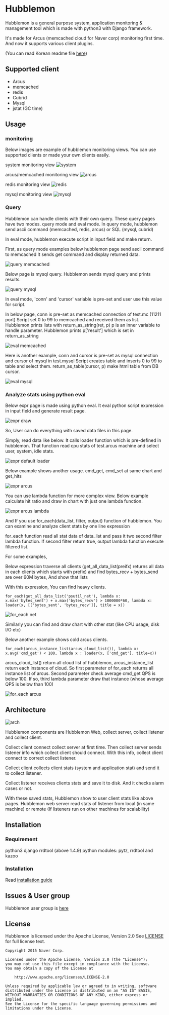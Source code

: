 # Hubblemon

Hubblemon is a general purpose system, application monitoring & management tool which is made with python3 with Django framework.

It's made for Arcus (memcached cloud for Naver corp) monitoring first time.
And now it supports various client plugins.

(You can read Korean readme file [here](Readme.kr.md))


## Supported client

* Arcus
* memcached
* redis
* Cubrid
* Mysql
* jstat (GC time)


## Usage

### monitoring

Below images are example of hubblemon monitoring views.
You can use supported clients or made your own clients easily.

system monitoring view
![system](doc/img/rm_psutil.png)

arcus/memcached monitoring view
![arcus](doc/img/rm_arcus.png)

redis monitoring view
![redis](doc/img/rm_redis.png)

mysql monitoring view
![mysql](doc/img/rm_mysql.png)


### Query

Hubblemon can handle clients with their own query.
These query pages have two modes. query mode and eval mode.
In query mode, hubblemon send ascii command (memcached, redis, arcus) or SQL (mysql, cubrid)

In eval mode, hubblemon execute script in input field and make return.


First, as query mode examples below hubblemon page send ascii command to memcached
It sends get command and display returned data.

![query memcached](doc/img/rm_query_memcached.png)

Below page is mysql query. Hubblemon sends mysql query and prints results.

![query mysql](doc/img/rm_query_mysql.png)


In eval mode, 'conn' and 'cursor' variable is pre-set and user use this value for script.

In below page, conn is pre-set as memcached connection of test.mc (11211 port)
Script set 0 to 99 to memcached and received them as list.
Hubblemon prints lists with return_as_string(ret, p)
p is an inner variable to handle parameter. Hubblemon prints p['result'] which is set in return_as_string 

![eval memcached](doc/img/rm_eval_memcached.png)

Here is another example,
conn and cursor is pre-set as mysql connection and cursor of mysql in test.mysql
Script creates table and inserts 0 to 99 to table and select them.
return_as_table(cursor, p) make html table from DB cursor.

![eval mysql](doc/img/rm_eval_mysql.png)





### Analyze stats using python eval

Below expr page is made using python eval. It eval python script expression in input field and generate result page.

![expr draw](doc/img/rm_expr_draw.png)

So, User can do everything with saved data files in this page.

Simply, read data like below. It calls loader function which is  pre-defined in hubblemon. That function read cpu stats of test.arcus machine and select user, system, idle stats.

![expr default loader](doc/img/rm_expr_default_loader.png)

Below example shows another usage. cmd_get, cmd_set at same chart and get_hits

![expr arcus](doc/img/rm_expr_arcus.png)

You can use lambda function for more complex view.
Below example calculate hit ratio and draw in chart with just one lambda function.

![expr arcus lambda](doc/img/rm_expr_arcus_lambda.png)


And If you use for_each(data_list, filter, output) function of hubblemon.
You can examine and analyze client stats by one line expression

for_each function read all stat data of data_list and pass it two second filter lambda function. If second filter return true, output lambda function execute filtered list.

For some examples,

Below expression traverse all clients (get_all_data_list(preifx) returns all data in each clients which starts with prefix) and find bytes_recv + bytes_send are over 60M bytes,
And show that lists

With this expression, You can find heavy clients.

	for_each(get_all_data_list('psutil_net'), lambda x: x.max('bytes_sent') + x.max('bytes_recv') > 1000000*60, lambda x: loader(x, [['bytes_sent', 'bytes_recv']], title = x))

![for_each net](doc/img/rm_for_each_net.png)

Similarly you can find and draw chart with other stat (like CPU usage, disk I/O etc)

Below another example shows cold arcus clients.

	for_each(arcus_instance_list(arcus_cloud_list()), lambda x: x.avg('cmd_get') < 100, lambda x : loader(x, ['cmd_get'], title=x))

arcus_cloud_list() return all cloud list of hubblemon, arcus_instance_list return each instance of cloud. So first parameter of for_each returns all instance list of arcus.
Second parameter check average cmd_get QPS is below 100. If so, third lambda parameter draw that instance (whose average QPS is below than 100)

![for_each arcus](doc/img/rm_for_each_arcus.png)



## Architecture

![arch](doc/img/rm_arch.png)

Hubblemon components are Hubblemon Web, collect server, collect listener and collect client.

Collect client connect collect server at first time.
Then collect server sends listener info which collect client should connect.
With this info, collect client connect to correct collect listener.

Collect client collects client stats (system and application stat) and send it to collect listener.

Collect listener receives clients stats and save it to disk. And it checks alarm cases or not.

With these saved stats, Hubblemon show to user client stats like above pages.
Hubblemon web server read stats of listener from local (in same machine) or remote (If listeners run on other machines for scalability)



## Installation

### Requirement

python3
django
rrdtool (above 1.4.9)
python modules: pytz, rrdtool and kazoo


### Installation

Read [installation guide](doc/install.md)


## Issues & User group

Hubblemon user group is [here](https://groups.google.com/forum/#!forum/hubblemon)


## License

Hubblemon is licensed under the Apache License, Version 2.0
See [LICENSE](LICENSE) for full license text.

```
Copyright 2015 Naver Corp.

Licensed under the Apache License, Version 2.0 (the "License");
you may not use this file except in compliance with the License.
You may obtain a copy of the License at

    http://www.apache.org/licenses/LICENSE-2.0

Unless required by applicable law or agreed to in writing, software
distributed under the License is distributed on an "AS IS" BASIS,
WITHOUT WARRANTIES OR CONDITIONS OF ANY KIND, either express or implied.
See the License for the specific language governing permissions and
limitations under the License.
```
